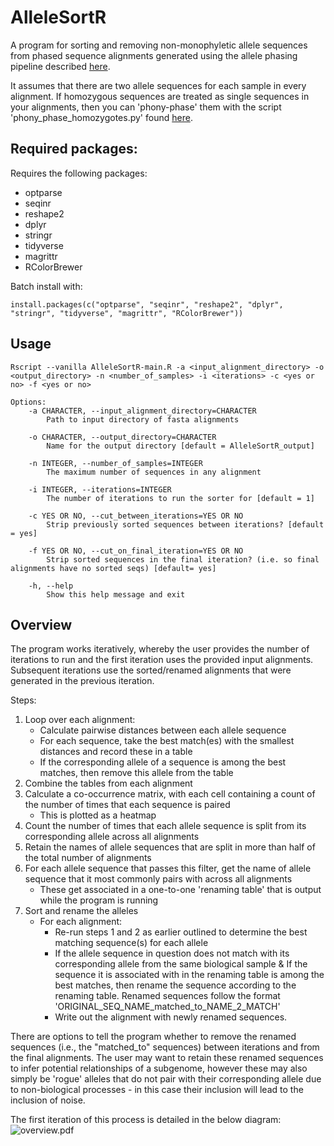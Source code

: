# AlleleSortR
A program for sorting and removing non-monophyletic allele sequences from phased sequence alignments generated using the allele phasing pipeline described [here](https://github.com/hkore1/TargetAllelePhasing/tree/main).

It assumes that there are two allele sequences for each sample in every alignment. If homozygous sequences are treated as single sequences in your alignments, then you can 'phony-phase' them with the script 'phony_phase_homozygotes.py' found [here](https://github.com/hkore1/python_scripts/blob/main/phony_phase_homozygotes.py).

## Required packages:
Requires the following packages:
* optparse
* seqinr
* reshape2
* dplyr
* stringr
* tidyverse
* magrittr
* RColorBrewer

Batch install with:

`install.packages(c("optparse", "seqinr", "reshape2", "dplyr", "stringr", "tidyverse", "magrittr", "RColorBrewer"))`

## Usage
```
Rscript --vanilla AlleleSortR-main.R -a <input_alignment_directory> -o <output_directory> -n <number_of_samples> -i <iterations> -c <yes or no> -f <yes or no>
```

```
Options:
	-a CHARACTER, --input_alignment_directory=CHARACTER
		Path to input directory of fasta alignments

	-o CHARACTER, --output_directory=CHARACTER
		Name for the output directory [default = AlleleSortR_output]

	-n INTEGER, --number_of_samples=INTEGER
		The maximum number of sequences in any alignment 

	-i INTEGER, --iterations=INTEGER
		The number of iterations to run the sorter for [default = 1]

	-c YES OR NO, --cut_between_iterations=YES OR NO
		Strip previously sorted sequences between iterations? [default = yes]

	-f YES OR NO, --cut_on_final_iteration=YES OR NO
		Strip sorted sequences in the final iteration? (i.e. so final alignments have no sorted seqs) [default= yes]

	-h, --help
		Show this help message and exit
```

## Overview
The program works iteratively, whereby the user provides the number of iterations to run and the first iteration uses the provided input alignments. Subsequent iterations use the sorted/renamed alignments that were generated in the previous iteration.

Steps:

1. Loop over each alignment:
   * Calculate pairwise distances between each allele sequence
   * For each sequence, take the best match(es) with the smallest distances and record these in a table
   * If the corresponding allele of a sequence is among the best matches, then remove this allele from the table
2. Combine the tables from each alignment
3. Calculate a co-occurrence matrix, with each cell containing a count of the number of times that each sequence is paired
   * This is plotted as a heatmap
4. Count the number of times that each allele sequence is split from its corresponding allele across all alignments
5. Retain the names of allele sequences that are split in more than half of the total number of alignments
6. For each allele sequence that passes this filter, get the name of allele sequence that it most commonly pairs with across all alignments
   * These get associated in a one-to-one 'renaming table' that is output while the program is running
7. Sort and rename the alleles
   * For each alignment:
     - Re-run steps 1 and 2 as earlier outlined to determine the best matching sequence(s) for each allele
     - If the allele sequence in question does not match with its corresponding allele from the same biological sample & If the sequence it is associated with in the renaming table is among the best matches, then rename the sequence according to the renaming table. Renamed sequences follow the format 'ORIGINAL_SEQ_NAME_matched_to_NAME_2_MATCH'
     - Write out the alignment with newly renamed sequences.

There are options to tell the program whether to remove the renamed sequences (i.e., the "matched_to" sequences) between iterations and from the final alignments. The user may want to retain these renamed sequences to infer potential relationships of a subgenome, however these may also simply be 'rogue' alleles that do not pair with their corresponding allele due to non-biological processes - in this case their inclusion will lead to the inclusion of noise.

The first iteration of this process is detailed in the below diagram:
![overview.pdf](overview.jpg)
